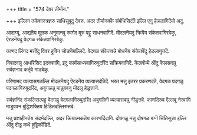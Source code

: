 +++
title = "574 देवर तीर्मान."

+++
इल्लिन तर्कशास्त्रज्ञरु साधिसुवुदु देवरु. अदर तीर्मानक्कॆ संबंधिसिदंतॆ इल्लि एनु हेळलागिदॆयो अदु.

आदाग्यू, आद्यतॆय मूलक अनुमानवु स्वर्गद मूरु पट्टु साधनवागिदॆ. मॊदलनॆयदु क्रियॆय संकेतवागिरबेकु, ऎरडनॆयदु वेदगळ संकेतवागिरबेकु.

काणद लिंगद मत्तॊंदु विवर हूविन जोडणॆयल्लिदॆ. वेदगळ संकेतवन्ने बोधनॆय संकेतवॆंदु हेळलागुत्तदॆ.

विवादवन्नु आधरिसिद इदक्कागि, इदु कार्यसाध्यवागिरुवुदरिंद सक्रियवागिदॆ. कॆलवॊम्मॆ ऒंदु कॆलसवन्नु सर्वज्ञनाद कर्तृवे माडबेकु.

परिणामद व्यत्यासगळल्लि मॊदलनॆयदु ऎरडनॆय व्यत्यासदंतिदॆ. भरत मत्तु इतरर प्रकरणदंतॆ, वेदगळ पदगळु पदगळागिरुवुदरिंद, अवुगळन्नु माडुववनु मॊदलु हेळुत्तानॆ.

सर्वज्ञनिंद संकलिसल्पट्ट वेदगळु वेदगळागिरुवुदरिंद अवुगळिगॆ व्यत्यासवन्नु नीडुत्तवॆ. काणदिरुव ऎल्लवू नेरवागि माडुववन बुद्धिशक्तिय हिडितदल्लिरुत्तदॆ.

मत्तु प्रज्ञाहीनतॆय संदर्भदल्लि, अदर क्रियात्मकतॆय कारणदिंदागि. दोषगळु मत्तु दोषगळ बग्गॆ चिंतिसुत्ता इल्लि ऒंदु दॊड्ड कथॆ हुट्टिकॊंडिदॆ.

